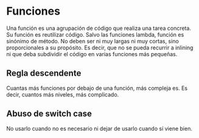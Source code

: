 # Funciones

Una función es una agrupación de código que realiza una tarea concreta. Su función es
reutilizar código. Salvo las funciones lambda, función es sinónimo de método.
No deben ser ni muy largas ni muy cortas, sino proporcionales a su propósito. Es decir,
que no se pueda recurrir a inlining ni que deba subdividir el código en varias funciones
más pequeñas.

## Regla descendente
Cuantas más funciones por debajo de una función, más compleja es. Es decir, cuantos
más niveles, más complicado.

## Abuso de switch case
No usarlo cuando no es necesario ni dejar de usarlo cuando sí viene bien.
